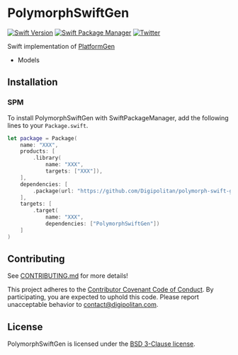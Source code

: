 PolymorphSwiftGen
=================================

[![Swift Version](https://img.shields.io/badge/swift-4.2-orange.svg?style=flat)](https://developer.apple.com/swift/)
[![Swift Package Manager](https://rawgit.com/jlyonsmith/artwork/master/SwiftPackageManager/swiftpackagemanager-compatible.svg)](https://swift.org/package-manager/)
[![Twitter](https://img.shields.io/badge/twitter-@Digipolitan-blue.svg?style=flat)](http://twitter.com/Digipolitan)

Swift implementation of [PlatformGen](https://github.com/Digipolitan/polymorph-gen)
- Models

## Installation

### SPM

To install PolymorphSwiftGen with SwiftPackageManager, add the following lines to your `Package.swift`.

```swift
let package = Package(
    name: "XXX",
    products: [
        .library(
            name: "XXX",
            targets: ["XXX"]),
    ],
    dependencies: [
        .package(url: "https://github.com/Digipolitan/polymorph-swift-gen.git", from: "1.0.0")
    ],
    targets: [
        .target(
            name: "XXX",
            dependencies: ["PolymorphSwiftGen"])
    ]
)
```

## Contributing

See [CONTRIBUTING.md](CONTRIBUTING.md) for more details!

This project adheres to the [Contributor Covenant Code of Conduct](CODE_OF_CONDUCT.md).
By participating, you are expected to uphold this code. Please report
unacceptable behavior to [contact@digipolitan.com](mailto:contact@digipolitan.com).

## License

PolymorphSwiftGen is licensed under the [BSD 3-Clause license](LICENSE).
